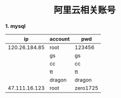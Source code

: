 <h1><center>阿里云相关账号</center></h1>

### 1. mysql

| ip            | account | pwd      |
| ------------- | ------- | -------- |
| 120.26.184.85 | root    | 123456   |
|               | gs      | gs       |
|               | cc      | cc       |
|               | tt      | tt       |
|               | dragon  | dragon   |
| 47.111.16.123 | root    | zero1725 |

